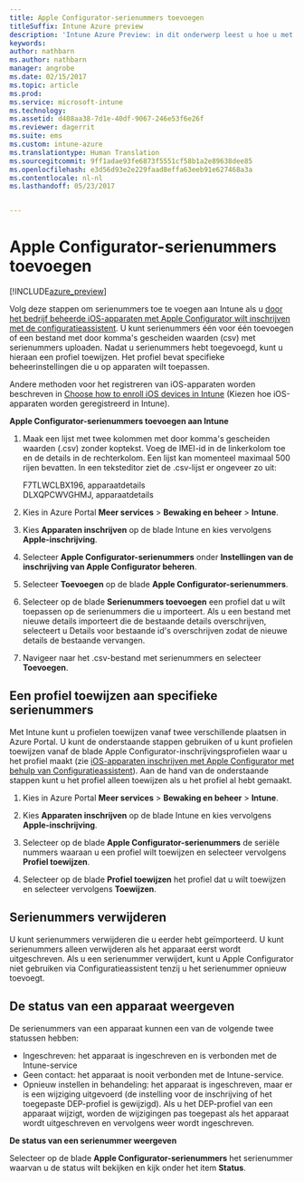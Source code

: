 ```yaml
---
title: Apple Configurator-serienummers toevoegen
titleSuffix: Intune Azure preview
description: 'Intune Azure Preview: in dit onderwerp leest u hoe u met Apple Configurator serienummers kunt toevoegen aan iOS-apparaten die het eigendom zijn van de onderneming.'
keywords: 
author: nathbarn
ms.author: nathbarn
manager: angrobe
ms.date: 02/15/2017
ms.topic: article
ms.prod: 
ms.service: microsoft-intune
ms.technology: 
ms.assetid: d408aa38-7d1e-40df-9067-246e53f6e26f
ms.reviewer: dagerrit
ms.suite: ems
ms.custom: intune-azure
ms.translationtype: Human Translation
ms.sourcegitcommit: 9ff1adae93fe6873f5551cf58b1a2e89638dee85
ms.openlocfilehash: e3d56d93e2e229faad8effa63eeb91e627468a3a
ms.contentlocale: nl-nl
ms.lasthandoff: 05/23/2017


---
```


# <a name="add-apple-configurator-serial-numbers"></a>Apple Configurator-serienummers toevoegen

[!INCLUDE[azure_preview](./includes/azure_preview.md)]

Volg deze stappen om serienummers toe te voegen aan Intune als u [door het bedrijf beheerde iOS-apparaten met Apple Configurator wilt inschrijven met de configuratieassistent](apple-configurator-setup-assistant-enroll-ios.md). U kunt serienummers één voor één toevoegen of een bestand met door komma's gescheiden waarden (csv) met serienummers uploaden. Nadat u serienummers hebt toegevoegd, kunt u hieraan een profiel toewijzen. Het profiel bevat specifieke beheerinstellingen die u op apparaten wilt toepassen.

Andere methoden voor het registreren van iOS-apparaten worden beschreven in [Choose how to enroll iOS devices in Intune](enrollment-method-choose-ios.md) (Kiezen hoe iOS-apparaten worden geregistreerd in Intune).

**Apple Configurator-serienummers toevoegen aan Intune**

1. Maak een lijst met twee kolommen met door komma's gescheiden waarden (.csv) zonder koptekst. Voeg de IMEI-id in de linkerkolom toe en de details in de rechterkolom. Een lijst kan momenteel maximaal 500 rijen bevatten. In een teksteditor ziet de .csv-lijst er ongeveer zo uit:

    F7TLWCLBX196, apparaatdetails</br>
   DLXQPCWVGHMJ, apparaatdetails

2. Kies in Azure Portal **Meer services** > **Bewaking en beheer** > **Intune**.

3.  Kies **Apparaten inschrijven** op de blade Intune en kies vervolgens **Apple-inschrijving**.

4. Selecteer **Apple Configurator-serienummers** onder **Instellingen van de inschrijving van Apple Configurator beheren**.

5. Selecteer **Toevoegen** op de blade **Apple Configurator-serienummers**.

6. Selecteer op de blade **Serienummers toevoegen** een profiel dat u wilt toepassen op de serienummers die u importeert. Als u een bestand met nieuwe details importeert die de bestaande details overschrijven, selecteert u Details voor bestaande id's overschrijven zodat de nieuwe details de bestaande vervangen.

7. Navigeer naar het .csv-bestand met serienummers en selecteer **Toevoegen**.

## <a name="assign-a-profile-to-specific-serial-numbers"></a>Een profiel toewijzen aan specifieke serienummers

Met Intune kunt u profielen toewijzen vanaf twee verschillende plaatsen in Azure Portal. U kunt de onderstaande stappen gebruiken of u kunt profielen toewijzen vanaf de blade Apple Configurator-inschrijvingsprofielen waar u het profiel maakt (zie [iOS-apparaten inschrijven met Apple Configurator met behulp van Configuratieassistent](apple-configurator-setup-assistant-enroll-ios.md)). Aan de hand van de onderstaande stappen kunt u het profiel alleen toewijzen als u het profiel al hebt gemaakt.

1. Kies in Azure Portal **Meer services** > **Bewaking en beheer** > **Intune**.

2. Kies **Apparaten inschrijven** op de blade Intune en kies vervolgens **Apple-inschrijving**.

3. Selecteer op de blade **Apple Configurator-serienummers** de seriële nummers waaraan u een profiel wilt toewijzen en selecteer vervolgens **Profiel toewijzen**.

4. Selecteer op de blade **Profiel toewijzen** het profiel dat u wilt toewijzen en selecteer vervolgens **Toewijzen**.

## <a name="delete-serial-numbers"></a>Serienummers verwijderen
U kunt serienummers verwijderen die u eerder hebt geïmporteerd. U kunt serienummers alleen verwijderen als het apparaat eerst wordt uitgeschreven. Als u een serienummer verwijdert, kunt u Apple Configurator niet gebruiken via Configuratieassistent tenzij u het serienummer opnieuw toevoegt.

## <a name="view-the-state-of-a-device"></a>De status van een apparaat weergeven
De serienummers van een apparaat kunnen een van de volgende twee statussen hebben:

- Ingeschreven: het apparaat is ingeschreven en is verbonden met de Intune-service
- Geen contact: het apparaat is nooit verbonden met de Intune-service.
- Opnieuw instellen in behandeling: het apparaat is ingeschreven, maar er is een wijziging uitgevoerd (de instelling voor de inschrijving of het toegepaste DEP-profiel is gewijzigd). Als u het DEP-profiel van een apparaat wijzigt, worden de wijzigingen pas toegepast als het apparaat wordt uitgeschreven en vervolgens weer wordt ingeschreven.

**De status van een serienummer weergeven**

Selecteer op de blade **Apple Configurator-serienummers** het serienummer waarvan u de status wilt bekijken en kijk onder het item **Status**.

